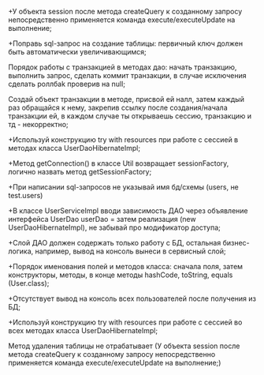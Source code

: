 +У объекта session после метода createQuery к созданному запросу непосредственно применяется команда execute/executeUpdate на выполнение;

+Поправь sql-запрос на создание таблицы: первичный ключ должен быть автоматически увеличивающимся;

Порядок работы с транзакцией в методах дао: начать транзакцию, выполнить запрос, сделать коммит транзакции, 
в случае исключения сделать роллбаk проверив на null;

Cоздай объект транзакции в методе, присвой ей налл, затем каждый раз обращайся к нему, 
закрепив ссылку после создания/начала транзакции ей, в каждом случае ты открываешь 
сессию, транзакцию и тд - некорректно;

+Используй конструкцию try with resources при работе с сессией в методах класса UserDaoHibernateImpl;

+Метод getConnection() в классе Util возвращает sessionFactory, логично назвать метод getSessionFactory;

+При написании sql-запросов не указывай имя бд/схемы (users, не test.users)

+В классе UserServiceImpl вводи зависимость ДАО через объявление интерфейса UserDao userDao = затем реализация (new UserDaoHibernateImpl), не забывай про модификатор доступа;

+Слой ДАО должен содержать только работу с БД, остальная бизнес-логика, например, вывод на консоль вынеси в сервисный слой;

+Порядок именования полей и методов класса: сначала поля, затем конструкторы, методы, в конце методы hashCode, toString, equals (User.class);

+Отсутствует вывод на консоль всех пользователей после получения из БД;

+Используй конструкцию try with resources при работе с сессией во всех методах класса UserDaoHibernateImpl;

Метод удаления таблицы не отрабатывает (У объекта session после метода createQuery к созданному запросу 
непосредственно применяется команда execute/executeUpdate на выполнение;)

